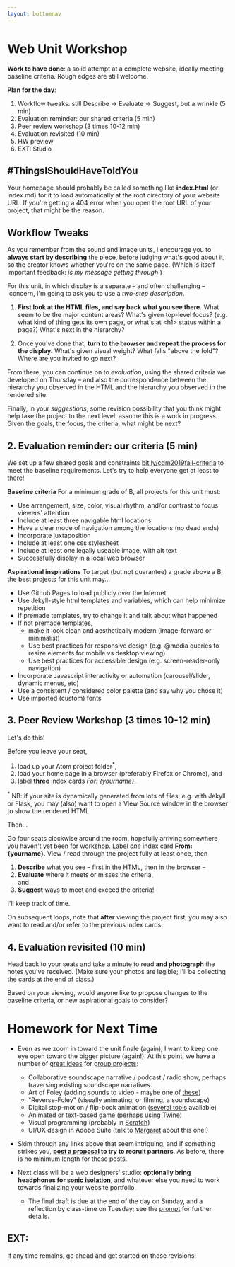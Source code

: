 ```yaml
---
layout: bottomnav
---
```


# Web Unit Workshop

**Work to have done**: a solid attempt at a complete website, ideally meeting baseline criteria. Rough edges are still welcome.

**Plan for the day**:

1. Workflow tweaks: still Describe -> Evaluate -> Suggest, but a wrinkle (5 min)
2. Evaluation reminder: our shared criteria (5 min)
3. Peer review workshop (3 times 10-12 min)
4. Evaluation revisited (10 min)
5. HW preview
6. EXT: Studio

<!-- SAVE FOR STUDIO
Two related goals:
* Lowest line-count challenge
  - does that div need to be there?
  - could those CSS rules be combined?
* Semanticity
  - can you tell what's going on just by reading the HTML file?
  - does the HTML hard-code any display (e.g. `<center>`, `<b>`) that should be in the CSS?  
-->

<div class="alert alert-warning">
<h2>#ThingsIShouldHaveToldYou</h2>
Your homepage should probably be called something like <strong>index.html</strong> (or index.md) for it to load automatically at the root directory of your website URL. If you're getting a 404 error when you open the root URL of your project, that might be the reason.
</div>

## Workflow Tweaks

As you remember from the sound and image units, I encourage you to **always start by describing** the piece, before judging what's good about it, so the creator knows whether you're on the same page. (Which is itself important feedback: _is my message getting through_.)
<div class="alert alert-white">
<div class="alert alert-info">
For this unit, in which display is a separate – and often challenging – concern, I'm going to ask you to use a <em>two-step description</em>.
</div>

1. **First look at the HTML files, and say back what you see there.** What seem to be the major content areas? What's given top-level focus? (e.g. what kind of thing gets its own page, or what's at &lt;h1&gt; status within a page?) What's next in the hierarchy?

2. Once you've done that, **turn to the browser and repeat the process for the display.** What's given visual weight? What falls "above the fold"? Where are you invited to go next?

</div>

From there, you can continue on to _evaluation_, using the shared criteria we developed on Thursday – and also the correspondence between the hierarchy you observed in the HTML and the hierarchy you observed in the rendered site.

<!-- NB: This is still a form of description: it's not about "good" or "bad" in the abstract but about where it meets or misses the shared or stated goals. -->

Finally, in your <em>suggestions</em>, some revision possibility that you think might help take the project to the next level: assume this is a work in progress. Given the goals, the focus, the criteria, what might be next? <!-- Pose this as a suggestion, not a command: and _interpret_ these as suggestions, not commands. -->

<!--
I have here to return to you the index cards from the visual unit – not from the comments you *received*, but the comments you *gave*. Read them over. **Were you doing describe/evaluate/suggest?** If so, be proud! See if you can do it again in a new sensory mode. If not, strive to level up today: train your attention to see before judging. -->

## 2. Evaluation reminder: our criteria (5 min)
We set up a few shared goals and constraints [bit.ly/cdm2019fall-criteria](https://docs.google.com/document/d/1NcXvQsBNPaumL6h_7ghKLJbQxPe_ALCiFMtPgaQI0Zk/edit#heading=h.z8d1igk08a86) to meet the baseline requirements. Let's try to help everyone get at least to there!

<aside>
<strong>Baseline criteria</strong>
For a minimum grade of B, all projects for this unit must:

<ul>
  <li>Use arrangement, size, color, visual rhythm, and/or contrast to focus viewers' attention</li>
  <li>Include at least three navigable html locations</li>
  <li>Have a clear mode of navigation among the locations (no dead ends)</li>
  <li>Incorporate juxtaposition</li>
  <li>Include at least one css stylesheet</li>
  <li>Include at least one legally useable image, with alt text</li>
  <li>Successfully display in a local web browser</li>
</ul>

<strong>Aspirational inspirations</strong>
To target (but not guarantee) a grade above a B, the best projects for this unit may...

<ul>
  <li>Use Github Pages to load publicly over the Internet</li>
  <li>Use Jekyll-style html templates and variables, which can help minimize repetition</li>
  <li>If premade templates, try to change it and talk about what happened</li>
  <li>If not premade templates,
    <ul>
      <li>make it look clean and aesthetically modern (image-forward or minimalist)</li>
      <li>Use best practices for responsive design (e.g. @media queries to resize elements for mobile vs desktop viewing)</li>
      <li>Use best practices for accessible design (e.g. screen-reader-only navigation)</li>
    </ul>
  </li>
  <li>Incorporate Javascript interactivity or automation (carousel/slider, dynamic menus, etc)</li>
  <li>Use a consistent / considered color palette (and say why you chose it)</li>
  <li>Use imported (custom) fonts</li>
</ul>
</aside>

## 3. Peer Review Workshop (3 times 10-12 min)

Let's do this!

<div class="alert alert-success">
Before you leave your seat, <ol><li>load up your Atom project folder<sup>&#42;</sup>,</li><li>load your home page in a browser (preferably Firefox or Chrome), and</li><li>label <strong>three</strong> index cards <em>For: {yourname}</em>.</li></ol>
</div>

<sup>&#42;</sup> NB: if your site is dynamically generated from lots of files, e.g. with Jekyll or Flask, you may (also) want to open a View Source window in the browser to show the rendered HTML.


Then...

<div class="alert alert-success">
Go four seats clockwise around the room, hopefully arriving somewhere you haven't yet been for workshop. Label <em>one</em> index card <strong>From: {yourname}</strong>. View / read through the project fully at least once, then
<ol><li><strong>Describe</strong> what you see – first in the HTML, then in the browser –</li> <li><strong>Evaluate</strong> where it meets or misses the criteria,</li> and <li><strong>Suggest</strong> ways to meet and exceed the criteria!</li></ol>
</div>

I'll keep track of time.

On subsequent loops, note that **after** viewing the project first, you may also want to read and/or refer to the previous index cards.

## 4. Evaluation revisited (10 min)
Head back to your seats and take a minute to read **and photograph** the notes you've received. (Make sure your photos are legible; I'll be collecting the cards at the end of class.)

Based on your viewing, would anyone like to propose changes to the baseline criteria, or new aspirational goals to consider?


# Homework for Next Time
* Even as we zoom in toward the unit finale (again), I want to keep one eye open toward the bigger picture (again!). At this point, we have a number of [great ideas](https://github.com/benmiller314/cdm2019fall/issues/6) for [group projects](https://github.com/benmiller314/cdm2019fall/issues/10):
  - Collaborative soundscape narrative / podcast / radio show, perhaps traversing existing soundscape narratives
  - Art of Foley (adding sounds to video - maybe one of [these](https://www.google.com/search?q=short+videos+no+sound&tbm=vid&sxsrf=ACYBGNTjlnYAR93lkuo0q2cwvLs06VgiNw:1572973957460&source=lnt&tbs=dur:s&sa=X&ved=0ahUKEwiyn-bPyNPlAhUOyFkKHZIRDisQpwUIIQ&biw=1440&bih=798&dpr=1))
  - "Reverse-Foley" (visually animating, or filming, a soundscape)
  - Digital stop-motion / flip-book animation ([several tools](https://www.freelancer.com/articles/graphic-design/best-free-animation-software) available)
  - Animated or text-based game (perhaps using [Twine](http://twinery.org/))
  - Visual programming (probably in [Scratch](https://scratch.mit.edu/about))
  - UI/UX design in Adobe Suite (talk to [Margaret](mailto:mpalko@pitt.edu) about this one!)

* Skim through any links above that seem intriguing, and if something strikes you, **[post a proposal]({{site.github.repository_url}}/issues/13) to try to recruit partners**. As before, there is no minimum length for these posts.

* Next class will be a web designers' studio: **optionally bring headphones for [sonic isolation](http://noisli.com)**, and whatever else you need to work towards finalizing your website portfolio.
  - The final draft is due at the end of the day on Sunday, and a reflection by class-time on Tuesday; see the [prompt](https://github.com/benmiller314/webste-portfolio-2019fall#project-3-website-portfolio) for further details.



## EXT:
If any time remains, go ahead and get started on those revisions!

